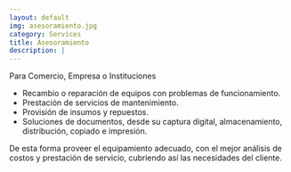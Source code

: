 ```yaml
---
layout: default
img: asesoramiento.jpg
category: Services
title: Asesoramiento
description: |
---
```

Para Comercio, Empresa o Instituciones

* Recambio o reparación de equipos con problemas de funcionamiento.
* Prestación de servicios de mantenimiento.
* Provisión de insumos y repuestos.  
* Soluciones de documentos, desde su captura digital, almacenamiento, distribución, copiado e impresión.

De esta forma proveer el equipamiento adecuado, con el mejor análisis de costos y prestación de servicio, cubriendo así las necesidades del cliente. 
